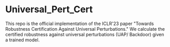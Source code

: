# Universal_Pert_Cert
This repo is the official implementation of the ICLR'23 paper "Towards Robustness Certification Against Universal Perturbations." We calculate the certified robustness against universal perturbations (UAP/ Backdoor) given a trained model.
